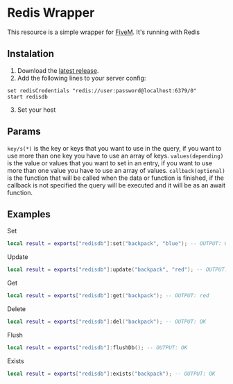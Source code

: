 # Redis Wrapper

This resource is a simple wrapper for [FiveM](https://fivem.net/). It's running with Redis

## Instalation

1. Download the [latest release](https://github.com/jet2tlf/redisdb/releases/latest).
2. Add the following lines to your server config:
```
set redisCredentials "redis://user:password@localhost:6379/0"
start redisdb
```
3. Set your host

## Params

```key/s(*)``` is the key or keys that you want to use in the query, if you want to use more than one key you have to use an array of keys.
```values(depending)``` is the value or values that you want to set in an entry, if you want to use more than one value you have to use an array of values.
```callback(optional)``` is the function that will be called when the data or function is finished, if the callback is not specified the query will be executed and it will be as an await function.

## Examples

Set

```lua
local result = exports["redisdb"]:set("backpack", "blue"); -- OUTPUT: OK
```

Update

```lua
local result = exports["redisdb"]:update("backpack", "red"); -- OUTPUT: OK
```

Get

```lua
local result = exports["redisdb"]:get("backpack"); -- OUTPUT: red
```

Delete

```lua
local result = exports["redisdb"]:del("backpack"); -- OUTPUT: OK
```

Flush

```lua
local result = exports["redisdb"]:flushDb(); -- OUTPUT: OK
```

Exists

```lua
local result = exports["redisdb"]:exists("backpack"); -- OUTPUT: OK
```